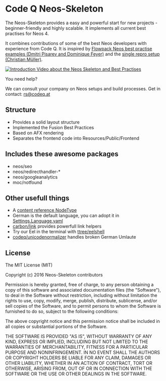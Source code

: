 # Code Q Neos-Skeleton

The Neos-Skeleton provides a easy and powerful start for new projects - beginner-friendly and highly scalable. It implements all current best practises for Neos 4.

It combines contributions of some of the best Neos developers with experience from Code Q. It is inspired by [Flowpack Neos best practise examples (Dmitri Pisarev and Dominique Feyer)](https://github.com/Flowpack/fusion-bp) and the [single repro setup (Christian Müller)](https://github.com/kitsunet/composer-install-testing).

[![Introduction Video about the Neos Skeleton and Best Practises](https://storage.googleapis.com/target.instance-3394e487-2a4a-4465-9d00-081cf858efdf.euw1.beach.flownative.cloud/59b27b14d5341e8098702436965f768f369d7e39/Best-Practise-Neos-Setup-Talk.jpg)](https://pusher.com/sessions/meetup/neos-cms-and-flow/best-practise-neos-setup)

You need help? 

We can consult your company on Neos setups and build processes. Get in contact: rs@codeq.at

## Structure

 - Provides a solid layout structure
 - Implemented the Fusion Best Practices
 - Based on AFX rendering
 - Separates the frontend code into Resources/Public/Frontend

## Includes these awesome packages

 - neos/seo
 - neos/redirecthandler-*
 - neos/googleanalytics
 - moc/notfound

## Other usefull things

 - A [content reference NodeType](https://github.com/neos/nodetypes-contentreferences)
 - German is the default language, you can adopt it in [Settings.Language.yaml](Source/CodeQ.Site/Configuration/Settings.Language.yaml)
 - [carbon/link](https://github.com/jonnitto/Carbon.Link) provides powerfull link helpers
 - Try our Eel in the terminal with [ttree/eelshell](https://github.com/ttreeagency/EelShell)
 - [codeq/unicodenormalizer](https://github.com/code-q-web-factory/neos-unicodenormalizer) handles broken German Umlaute


## License

The MIT License (MIT)

Copyright (c) 2016 Neos-Skeleton contributors

Permission is hereby granted, free of charge, to any person obtaining a copy
of this software and associated documentation files (the "Software"), to deal
in the Software without restriction, including without limitation the rights
to use, copy, modify, merge, publish, distribute, sublicense, and/or sell
copies of the Software, and to permit persons to whom the Software is
furnished to do so, subject to the following conditions:

The above copyright notice and this permission notice shall be included in all
copies or substantial portions of the Software.

THE SOFTWARE IS PROVIDED "AS IS", WITHOUT WARRANTY OF ANY KIND, EXPRESS OR
IMPLIED, INCLUDING BUT NOT LIMITED TO THE WARRANTIES OF MERCHANTABILITY,
FITNESS FOR A PARTICULAR PURPOSE AND NONINFRINGEMENT. IN NO EVENT SHALL THE
AUTHORS OR COPYRIGHT HOLDERS BE LIABLE FOR ANY CLAIM, DAMAGES OR OTHER
LIABILITY, WHETHER IN AN ACTION OF CONTRACT, TORT OR OTHERWISE, ARISING FROM,
OUT OF OR IN CONNECTION WITH THE SOFTWARE OR THE USE OR OTHER DEALINGS IN THE
SOFTWARE.
